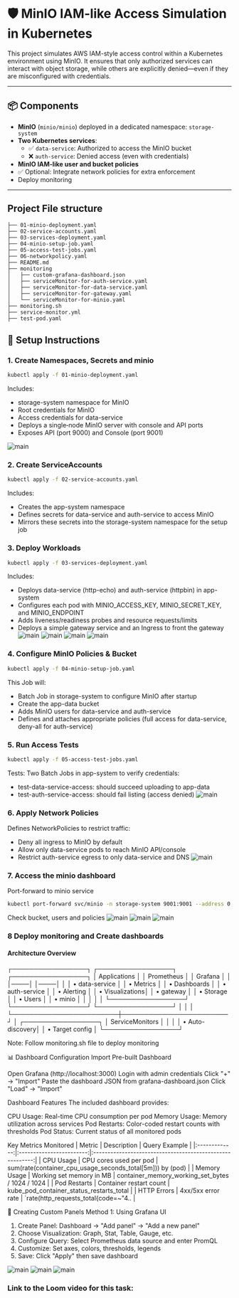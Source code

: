 # 🛡️ MinIO IAM-like Access Simulation in Kubernetes

This project simulates AWS IAM-style access control within a Kubernetes environment using MinIO. It ensures that only authorized services can interact with object storage, while others are explicitly denied—even if they are misconfigured with credentials.

---

## 📦 Components

- **MinIO** (`minio/minio`) deployed in a dedicated namespace: `storage-system`
- **Two Kubernetes services**:
  - ✅ `data-service`: Authorized to access the MinIO bucket
  - ❌ `auth-service`: Denied access (even with credentials)
- **MinIO IAM-like user and bucket policies**
- ✅ Optional: Integrate network policies for extra enforcement
- Deploy monitoring

---

## Project File structure
```test
├── 01-minio-deployment.yaml
├── 02-service-accounts.yaml
├── 03-services-deployment.yaml
├── 04-minio-setup-job.yaml
├── 05-access-test-jobs.yaml
├── 06-networkpolicy.yaml
├── README.md
├── monitoring
│   ├── custom-grafana-dashboard.json
│   ├── serviceMonitor-for-auth-service.yaml
│   ├── serviceMonitor-for-data-service.yaml
│   ├── serviceMonitor-for-gateway.yaml
│   └── serviceMonitor-for-minio.yaml
├── monitoring.sh
├── service-monitor.yml
├── test-pod.yaml
```

## 🚀 Setup Instructions

### 1. Create Namespaces, Secrets and minio

```bash
kubectl apply -f 01-minio-deployment.yaml
```

Includes:
- storage-system namespace for MinIO
- Root credentials for MinIO
- Access credentials for data-service
- Deploys a single‐node MinIO server with console and API ports
- Exposes API (port 9000) and Console (port 9001)

![main](images/2.png)


### 2. Create ServiceAccounts

```bash
kubectl apply -f 02-service-accounts.yaml
```

Includes:
- Creates the app-system namespace
- Defines secrets for data-service and auth-service to access MinIO
- Mirrors these secrets into the storage-system namespace for the setup job

### 3. Deploy Workloads

```bash
kubectl apply -f 03-services-deployment.yaml
```
Includes:
- Deploys data-service (http-echo) and auth-service (httpbin) in app-system
- Configures each pod with MINIO_ACCESS_KEY, MINIO_SECRET_KEY, and MINIO_ENDPOINT
- Adds liveness/readiness probes and resource requests/limits
- Deploys a simple gateway service and an Ingress to front the gateway
![main](images/6.png)
![main](images/7.png)
![main](images/8.png)
![main](images/9.png)

### 4. Configure MinIO Policies & Bucket

```bash
kubectl apply -f 04-minio-setup-job.yaml
```
This Job will:
- Batch Job in storage-system to configure MinIO after startup
- Create the app-data bucket
- Adds MinIO users for data-service and auth-service
- Defines and attaches appropriate policies (full access for data-service, deny-all for auth-service)

### 5. Run Access Tests
```bash
kubectl apply -f 05-access-test-jobs.yaml
```
Tests:
Two Batch Jobs in app-system to verify credentials:

  - test-data-service-access: should succeed uploading to app-data
  - test-auth-service-access: should fail listing (access denied)
![main](images/10.png)

### 6. Apply Network Policies

Defines NetworkPolicies to restrict traffic:

  - Deny all ingress to MinIO by default
  - Allow only data-service pods to reach MinIO API/console
  - Restrict auth-service egress to only data-service and DNS
![main](images/11.png)

### 7. Access the minio dashboard

Port-forward to minio service

```bash
kubectl port-forward svc/minio -n storage-system 9001:9001 --address 0.0.0.0
```

Check bucket, users and policies
![main](images/3.png)
![main](images/4.png)
![main](images/5.png)


### 8 Deploy monitoring and Create dashboards

#### Architecture Overview
┌─────────────────┐    ┌─────────────────┐    ┌─────────────────┐
│   Applications  │    │   Prometheus    │    │    Grafana      │
│                 │────│                 │────│                 │
│ • data-service  │    │ • Metrics       │    │ • Dashboards    │
│ • auth-service  │    │ • Alerting      │    │ • Visualizations│
│ • gateway       │    │ • Storage       │    │ • Users         │
│ • minio         │    │                 │    │                 │
└─────────────────┘    └─────────────────┘    └─────────────────┘
        │                        │                        │
        └────────────────────────┼────────────────────────┘
                                │
                    ┌─────────────────┐
                    │ ServiceMonitors │
                    │                 │
                    │ • Auto-discovery│
                    │ • Target config │
                    └─────────────────┘

Note: Follow monitoring.sh file to deploy monitoring

📊 Dashboard Configuration
Import Pre-built Dashboard

Open Grafana (http://localhost:3000)
Login with admin credentials
Click "+" → "Import"
Paste the dashboard JSON from grafana-dashboard.json
Click "Load" → "Import"

Dashboard Features
The included dashboard provides:

CPU Usage: Real-time CPU consumption per pod
Memory Usage: Memory utilization across services
Pod Restarts: Color-coded restart counts with thresholds
Pod Status: Current status of all monitored pods

Key Metrics Monitored
|     Metric    |        Description       |                       Query Example                       |
|:-------------:|:------------------------:|:---------------------------------------------------------:|
| CPU Usage     | CPU cores used per pod   | sum(rate(container_cpu_usage_seconds_total[5m])) by (pod) |
| Memory Usage  | Working set memory in MB | container_memory_working_set_bytes / 1024 / 1024          |
| Pod Restarts  | Container restart count  | kube_pod_container_status_restarts_total                  |
| HTTP Errors   | 4xx/5xx error rate       | `rate(http_requests_total{code=~"4..                      |

🎨 Creating Custom Panels
Method 1: Using Grafana UI

1. Create Panel: Dashboard → "Add panel" → "Add a new panel"
2. Choose Visualization: Graph, Stat, Table, Gauge, etc.
3. Configure Query: Select Prometheus data source and enter PromQL
4. Customize: Set axes, colors, thresholds, legends
5. Save: Click "Apply" then save dashboard


![main](images/12.png)
![main](images/13.png)
![main](images/14.png)
### Link to the Loom video for this task: 
